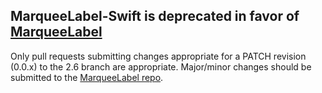 ## MarqueeLabel-Swift is deprecated in favor of [MarqueeLabel](https://github.com/cbpowell/MarqueeLabel)
Only pull requests submitting changes appropriate for a PATCH revision (0.0.x) to the 2.6 branch are appropriate. Major/minor changes should be submitted to the [MarqueeLabel repo](https://github.com/cbpowell/MarqueeLabel).
